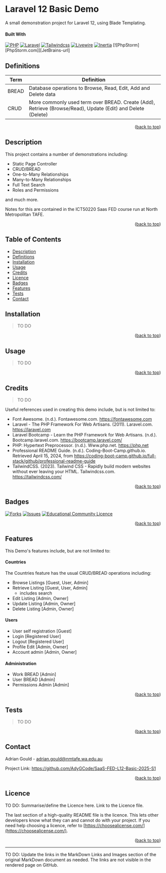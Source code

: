 # Laravel 12 Basic Demo

<a name="readme-top"></a>

A small demonstration project for Laravel 12, using Blade Templating.

#### Built With

[![PHP][Php.com]][Php-url]
[![Laravel][Laravel.com]][Laravel-url]
[![Tailwindcss][Tailwindcss.com]][Tailwindcss-url]
[![Livewire][Livewire.com]][Livewire-url]
[![Inertia][Inertia.com]][Inertia-url]
[![PhpStorm][PhpStorm.com]][JetBrains-url]


## Definitions

| Term  | Definition                                                                                                  |
|-------|-------------------------------------------------------------------------------------------------------------|
| BREAD | Database operations to Browse, Read, Edit, Add and Delete data                                              |
| CRUD  | More commonly used term over BREAD. Create (Add), Retrieve (Browse/Read), Update (Edit) and Delete (Delete) |

<p align="right">(<a href="#readme-top">back to top</a>)</p>

## Description

This project contains a number of demonstrations including:

- Static Page Controller
- CRUD/BREAD
- One-to-Many Relationships
- Many-to-Many Relationships
- Full Text Search
- Roles and Permissions

and much more.

Notes for this are contained in the ICT50220 Saas FED course run at North Metropolitan TAFE.


<p align="right">(<a href="#readme-top">back to top</a>)</p>

## Table of Contents

- [Description](#description)
- [Definitions](#definitions)
- [Installation](#installation)
- [Usage](#usage)
- [Credits](#credits)
- [Licence](#licence)
- [Badges](#badges)
- [Features](#features)
- [Tests](#tests)
- [Contact](#contact)

## Installation

> TO DO


<p align="right">(<a href="#readme-top">back to top</a>)</p>

## Usage

> TO DO

<p align="right">(<a href="#readme-top">back to top</a>)</p>

## Credits

> TO DO

Useful references used in creating this demo include, but is not limited to:

- Font Awesome. (n.d.). Fontawesome.com. https://fontawesome.com
- Laravel - The PHP Framework For Web Artisans. (2011). Laravel.com. https://laravel.com
- Laravel Bootcamp - Learn the PHP Framework for Web Artisans. (n.d.).
  Bootcamp.laravel.com. https://bootcamp.laravel.com/
- PHP: Hypertext Preprocessor. (n.d.). Www.php.net. https://php.net
- Professional README Guide. (n.d.). Coding-Boot-Camp.github.io. Retrieved April 15, 2024,
  from https://coding-boot-camp.github.io/full-stack/github/professional-readme-guide
- TailwindCSS. (2023). Tailwind CSS - Rapidly build modern websites
  without ever leaving your HTML. Tailwindcss.com. https://tailwindcss.com/

<p align="right">(<a href="#readme-top">back to top</a>)</p>

## Badges

<!-- PROJECT SHIELDS -->
<!--
*** I'm using markdown "reference style" links for readability.
*** Reference links are enclosed in brackets [ ] instead of parentheses ( ).
*** See the bottom of this document for the declaration of the reference variables
*** for contributors-url, forks-url, etc. This is an optional, concise syntax you may use.
*** https://www.markdownguide.org/basic-syntax/#reference-style-links
***
*** Forks, Issues and Licence Shields will NOT appear for Private Repos.
*** You may want to remove this section for this assessment.
*** Delete this block of comments once you have edited this ReadMe.
***
***
-->

[![Forks][forks-shield]][forks-url]
[![Issues][issues-shield]][issues-url]
[![Educational Community Licence][licence-shield]][licence-url]


<p align="right">(<a href="#readme-top">back to top</a>)</p>

## Features

This Demo's features include, but are not limited to:

#### Countries

The Countries feature has the usual CRUD/BREAD operations including:

* Browse Listings [Guest, User, Admin]
* Retrieve Listing [Guest, User, Admin]
    * includes search
* Edit Listing [Admin, Owner]
* Update Listing [Admin, Owner]
* Delete Listing [Admin, Owner]

#### Users

* User self registration [Guest]
* Login [Registered User]
* Logout [Registered User]
* Profile Edit [Admin, Owner]
* Account admin [Admin, Owner]

#### Administration

* Work BREAD [Admin]
* User BREAD [Admin]
* Permissions Admin [Admin]

<p align="right">(<a href="#readme-top">back to top</a>)</p>

## Tests

> TO DO


<p align="right">(<a href="#readme-top">back to top</a>)</p>

## Contact

Adrian Gould - adrian.gould@nmtafe.wa.edu.au

Project Link: https://github.com/AdyGCode/SaaS-FED-L12-Basic-2025-S1

<p align="right">(<a href="#readme-top">back to top</a>)</p>

## Licence

TO DO: Summarise/define the Licence here. Link to the Licence file.

The last section of a high-quality README file is the licence. This lets other
developers know what they can and cannot do with your project. If you need
help choosing a licence, refer
to [https://choosealicense.com/](https://choosealicense.com/).


<p align="right">(<a href="#readme-top">back to top</a>)</p>



---



TO DO: Update the links in the MarkDown Links and Images section of the
original MarkDown document as needed. The links are not visible in the
rendered page on GitHub.

<!-- MARKDOWN LINKS & IMAGES -->
<!-- https://www.markdownguide.org/basic-syntax/#reference-style-links -->

[forks-shield]: http://img.shields.io/github/forks/adygcode/SaaS-FED-L12-Basic-2025-S1-v11.svg?style=for-the-badge

[forks-url]: https://github.com/AdyGCode/SaaS-FED-L12-Basic-2025-S1-v11/network/members

[issues-shield]: http://img.shields.io/github/issues/adygcode/SaaS-FED-L12-Basic-2025-S1-v11.svg?style=for-the-badge

[issues-url]: https://github.com/adygcode/SaaS-FED-L12-Basic-2025-S1-v11/issues

[licence-shield]: https://img.shields.io/github/license/adygcode/SaaS-FED-L12-Basic-2025-S1-v11.svg?style=for-the-badge

[licence-url]: https://github.com/adygcode/SaaS-FED-L12-Basic-2025-S1-v11/blob/main/License.md

[product-screenshot]: images/screenshot.png

[Laravel.com]: https://img.shields.io/badge/Laravel-FF2D20?style=for-the-badge&logo=laravel&logoColor=white

[Laravel-url]: https://laravel.com

[Tailwindcss.com]: https://img.shields.io/badge/Tailwindcss-06B6D4?style=for-the-badge&logo=tailwindcss&logoColor=white

[Tailwindcss-url]: https://tailwindcss.com

[Livewire.com]: https://img.shields.io/badge/Livewire-4E56A6?style=for-the-badge&logo=livewire&logoColor=white

[Livewire-url]: https://livewire.laravel.com

[Inertia.com]: https://img.shields.io/badge/Inertia-9553E9?style=for-the-badge&logo=inertia&logoColor=white

[Inertia-url]: https://inertiajs.com

[Php.com]: https://img.shields.io/badge/Php-777BB4?style=for-the-badge&logo=php&logoColor=white

[Php-url]: https://inertiajs.com

[VSCode.com]: ...
